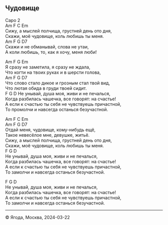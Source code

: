 ## Чудовище

Capo 2  
Am F C Em  
Сижу, а мыслей полчища, грустней день ото дня,  
Скажи, моё чудовище, коль любишь ты меня.   
Am F G D7  
Скажи и не обманывай, слова не утаи,  
А коли любишь, то, как я хочу, меня люби!  

Am F G Em  
Я сразу не заметила, я сразу не ждала,  
Что когти на твоих руках и в шерсти голова,   
Am F G D7   
Что слово стало дикое и грозным стал твой вид,  
Что лютая обида в груди твоей сидит.  
F G D
Не унывай, душа моя, живи и не печалься,  
Когда разбилась чашечка, все говорят: на счастье!  
А если к счастью ты себя не чувствуешь причастной,  
То промолчи и навсегда останься безучастной.  

Am F C Em  
Am F G D7     
Отдай меня, чудовище, кому-нибудь ещё,  
Такое невесёлое мне, девушке, житьё.  
Сижу, а мыслей полчища, грустней день ото дня,  
Скажи, моё чудовище, коль любишь ты меня.  
F G D  
Не унывай, душа моя, живи и не печалься,  
Когда разбилась чашечка, все говорят: на счастье!  
А если к счастью ты себя не чувствуешь причастной,  
То замолчи и навсегда останься безучастной.  

F G D  
Не унывай, душа моя, живи и не печалься,  
Когда разбилась чашечка, все говорят: на счастье!  
А если к счастью ты себя не чувствуешь причастной,  
То замолчи и навсегда останься безучастной.  

--------------

© Ягода, Москва, 2024-03-22
